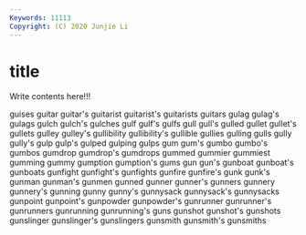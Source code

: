 ```yaml
---
Keywords: 11113
Copyright: (C) 2020 Junjie Li
---
```


# title

Write contents here!!!
 
guises 
guitar 
guitar's
guitarist 
guitarist's 
guitarists 
guitars 
gulag 
gulag's 
gulags 
gulch 
gulch's 
gulches
gulf 
gulf's 
gulfs 
gull 
gull's 
gulled 
gullet 
gullet's 
gullets 
gulley
gulley's 
gullibility 
gullibility's 
gullible 
gullies 
gulling 
gulls 
gully 
gully's 
gulp
gulp's 
gulped 
gulping 
gulps 
gum 
gum's 
gumbo 
gumbo's 
gumbos 
gumdrop
gumdrop's 
gumdrops 
gummed 
gummier 
gummiest 
gumming 
gummy 
gumption 
gumption's 
gums
gun 
gun's 
gunboat 
gunboat's 
gunboats 
gunfight 
gunfight's 
gunfights 
gunfire 
gunfire's
gunk 
gunk's 
gunman 
gunman's 
gunmen 
gunned 
gunner 
gunner's 
gunners 
gunnery
gunnery's 
gunning 
gunny 
gunny's 
gunnysack 
gunnysack's 
gunnysacks 
gunpoint 
gunpoint's 
gunpowder
gunpowder's 
gunrunner 
gunrunner's 
gunrunners 
gunrunning 
gunrunning's 
guns 
gunshot 
gunshot's 
gunshots
gunslinger 
gunslinger's 
gunslingers 
gunsmith 
gunsmith's 
gunsmiths 
